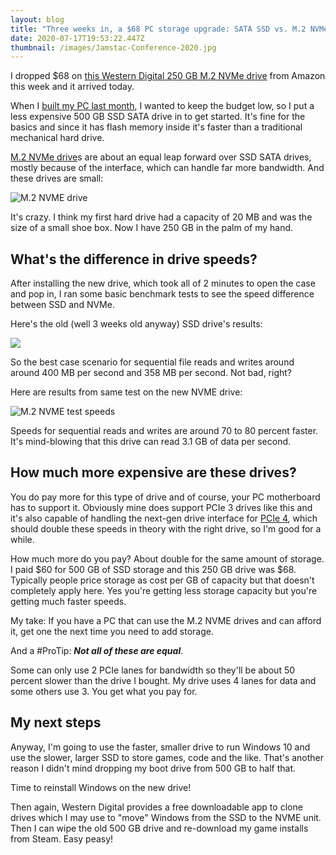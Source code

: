 ```yaml
---
layout: blog
title: "Three weeks in, a $68 PC storage upgrade: SATA SSD vs. M.2 NVMe drives"
date: 2020-07-17T19:53:22.447Z
thumbnail: /images/Jamstac-Conference-2020.jpg
---
```

I dropped $68 on [this Western Digital 250 GB M.2 NVMe drive](https://www.westerndigital.com/products/internal-drives/wd-black-sn750-nvme-ssd) from Amazon this week and it arrived today. 

When I [built my PC last month](https://www.kctofel.com/post/2020-06-28-should-everyone-build-their-own-pc-at-least-once/), I wanted to keep the budget low, so I put a less expensive 500 GB SSD SATA drive in to get started. It's fine for the basics and since it has flash memory inside it's faster than a traditional mechanical hard drive.

[M.2 NVMe drive](https://en.wikipedia.org/wiki/M.2)s are about an equal leap forward over SSD SATA drives, mostly because of the interface, which can handle far more bandwidth. And these drives are small:

![M.2 NVME drive](/images/img_1564.jpg "M.2 NVME drive")

It's crazy. I think my first hard drive had a capacity of 20 MB and was the size of a small shoe box. Now I have 250 GB in the palm of my hand. 

## What's the difference in drive speeds?

After installing the new drive, which took all of 2 minutes to open the case and pop in, I ran some basic benchmark tests to see the speed difference between SSD and NVMe. 

Here's the old (well 3 weeks old anyway) SSD drive's results:

![](/images/ssd-speeds.jpg)

So the best case scenario for sequential file reads and writes around around 400 MB per second and 358 MB per second. Not bad, right?

Here are results from same test on the new NVME drive:

![M.2 NVME test speeds](/images/nvme-test.jpg)

Speeds for sequential reads and writes are around 70 to 80 percent faster. It's mind-blowing that this drive can read 3.1 GB of data per second. 

## How much more expensive are these drives?

You do pay more for this type of drive and of course, your PC motherboard has to support it. Obviously mine does support PCIe 3 drives like this and it's also capable of handling the next-gen drive interface for [PCIe 4](https://en.wikipedia.org/wiki/PCI_Express#PCI_Express_4.0), which should double these speeds in theory with the right drive, so I'm good for a while.

How much more do you pay? About double for the same amount of storage. I paid $60 for 500 GB of SSD storage and this 250 GB drive was $68. Typically people price storage as cost per GB of capacity but that doesn't completely apply here. Yes you're getting less storage capacity but you're getting much faster speeds.

My take: If you have a PC that can use the M.2 NVME drives and can afford it, get one the next time you need to add storage. 

And a #ProTip: ***Not all of these are equal***. 

Some can only use 2 PCIe lanes for bandwidth so they'll be about 50 percent slower than the drive I bought. My drive uses 4 lanes for data and some others use 3. You get what you pay for.

## My next steps

Anyway, I'm going to use the faster, smaller drive to run Windows 10 and use the slower, larger SSD to store games, code and the like. That's another reason I didn't mind dropping my boot drive from 500 GB to half that. 

Time to reinstall Windows on the new drive! 

Then again, Western Digital provides a free downloadable app to clone drives which I may use to "move" Windows from the SSD to the NVME unit. Then I can wipe the old 500 GB drive and re-download my game installs from Steam. Easy peasy!